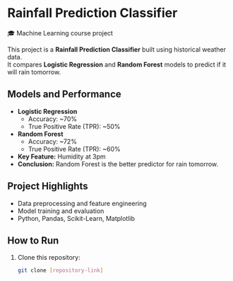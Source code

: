 # Rainfall Prediction Classifier

🎓 Machine Learning course project

This project is a **Rainfall Prediction Classifier** built using historical weather data.  
It compares **Logistic Regression** and **Random Forest** models to predict if it will rain tomorrow.

## Models and Performance

- **Logistic Regression**
  - Accuracy: ~70%
  - True Positive Rate (TPR): ~50%
- **Random Forest**
  - Accuracy: ~72%
  - True Positive Rate (TPR): ~60%
- **Key Feature:** Humidity at 3pm
- **Conclusion:** Random Forest is the better predictor for rain tomorrow.

## Project Highlights

- Data preprocessing and feature engineering
- Model training and evaluation
- Python, Pandas, Scikit-Learn, Matplotlib

## How to Run

1. Clone this repository:
   ```bash
   git clone [repository-link]
